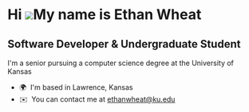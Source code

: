Hi ![](https://user-images.githubusercontent.com/18350557/176309783-0785949b-9127-417c-8b55-ab5a4333674e.gif)My name is Ethan Wheat
===================================================================================================================================

Software Developer & Undergraduate Student
------------------------------------------

I'm a senior pursuing a computer science degree at the University of Kansas

*   🌍  I'm based in Lawrence, Kansas
*   ✉️  You can contact me at [ethanwheat@ku.edu](mailto:ethanwheat@ku.edu)
                    
                
